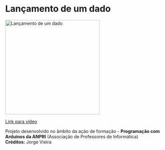 # Lançamento de um dado 

<a href="https://youtu.be/m81IwLXIHpc">
<img width="300" src="https://img.youtube.com/vi/m81IwLXIHpc/0.jpg" alt="Lançamento de um dado "/>
  <p>Link para vídeo</p>
</a>
<p>
  Projeto desenvolvido no âmbito da ação de formação - <b>Programação com Arduinos da ANPRI</b> (Associação de Professores de Informática)<br>
  <b>Créditos:</b> Jorge Vieira
</p>
